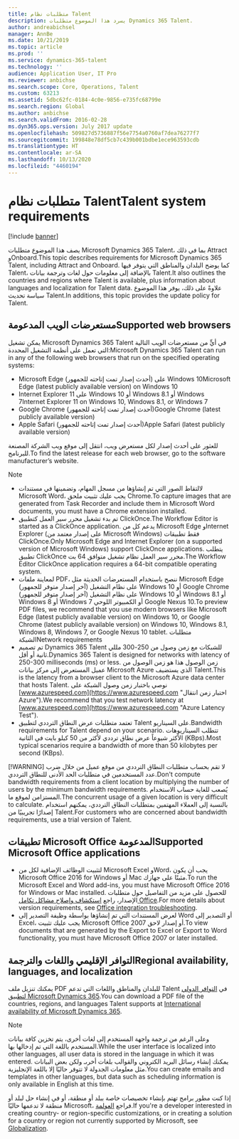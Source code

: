```yaml
---
title: متطلبات نظام Talent
description: يسرد هذا الموضوع متطلبات Dynamics 365 Talent.
author: andreabichsel
manager: AnnBe
ms.date: 10/21/2019
ms.topic: article
ms.prod: ''
ms.service: dynamics-365-talent
ms.technology: ''
audience: Application User, IT Pro
ms.reviewer: anbichse
ms.search.scope: Core, Operations, Talent
ms.custom: 63213
ms.assetid: 5dbc62fc-0184-4c0e-9856-e735fc68799e
ms.search.region: Global
ms.author: anbichse
ms.search.validFrom: 2016-02-28
ms.dyn365.ops.version: July 2017 update
ms.openlocfilehash: 509827d5736887f56e7754a0760af7dea76277f7
ms.sourcegitcommit: 199848e78df5cb7c439b001bdbe1ece963593cdb
ms.translationtype: HT
ms.contentlocale: ar-SA
ms.lasthandoff: 10/13/2020
ms.locfileid: "4460194"
---
```

# <a name="talent-system-requirements"></a><span data-ttu-id="fcf78-103">متطلبات نظام Talent</span><span class="sxs-lookup"><span data-stu-id="fcf78-103">Talent system requirements</span></span>

[!include [banner](includes/banner.md)]

<span data-ttu-id="fcf78-104">يصف هذا الموضوع متطلبات Microsoft Dynamics 365 Talent، بما في ذلك Attract وOnboard.</span><span class="sxs-lookup"><span data-stu-id="fcf78-104">This topic describes requirements for Microsoft Dynamics 365 Talent, including Attract and Onboard.</span></span> <span data-ttu-id="fcf78-105">كما يوضح البلدان والمناطق التي يتوفر فيها Talent، بالإضافة إلى معلومات حول لغات وترجمة بيانات Talent.</span><span class="sxs-lookup"><span data-stu-id="fcf78-105">It also outlines the countries and regions where Talent is available, plus information about languages and localization for Talent data.</span></span> <span data-ttu-id="fcf78-106">علاوةً على ذلك، يوفر هذا الموضوع سياسة تحديث Talent.</span><span class="sxs-lookup"><span data-stu-id="fcf78-106">In additions, this topic provides the update policy for Talent.</span></span>

## <a name="supported-web-browsers"></a><span data-ttu-id="fcf78-107">مستعرضات الويب المدعومة</span><span class="sxs-lookup"><span data-stu-id="fcf78-107">Supported web browsers</span></span>

<span data-ttu-id="fcf78-108">يمكن تشغيل Microsoft Dynamics 365 Talent في أيٍّ من مستعرضات الويب التالية التي تعمل على أنظمة التشغيل المحددة:</span><span class="sxs-lookup"><span data-stu-id="fcf78-108">Microsoft Dynamics 365 Talent can run in any of the following web browsers that run on the specified operating systems:</span></span> 

*   <span data-ttu-id="fcf78-109">Microsoft Edge (أحدث إصدار تمت إتاحته للجمهور) على Windows 10</span><span class="sxs-lookup"><span data-stu-id="fcf78-109">Microsoft Edge (latest publicly available version) on Windows 10</span></span>
*   <span data-ttu-id="fcf78-110">Internet Explorer 11 على Windows 10 أو Windows 8.1 أو Windows 7</span><span class="sxs-lookup"><span data-stu-id="fcf78-110">Internet Explorer 11 on Windows 10, Windows 8.1, or Windows 7</span></span>
*   <span data-ttu-id="fcf78-111">Google Chrome (أحدث إصدار تمت إتاحته للجمهور)</span><span class="sxs-lookup"><span data-stu-id="fcf78-111">Google Chrome (latest publicly available version)</span></span>
*   <span data-ttu-id="fcf78-112">Apple Safari (أحدث إصدار تمت إتاحته للجمهور)</span><span class="sxs-lookup"><span data-stu-id="fcf78-112">Apple Safari (latest publicly available version)</span></span>

<span data-ttu-id="fcf78-113">للعثور على أحدث إصدار لكل مستعرض ويب، انتقل إلى موقع ويب الشركة المصنعة للبرنامج.</span><span class="sxs-lookup"><span data-stu-id="fcf78-113">To find the latest release for each web browser, go to the software manufacturer’s website.</span></span> 

> [!NOTE]
> * <span data-ttu-id="fcf78-114">لالتقاط الصور التي تم إنشاؤها من مسجل المهام، وتضمينها في مستندات Microsoft Word، يجب عليك تثبيت ملحق Chrome.</span><span class="sxs-lookup"><span data-stu-id="fcf78-114">To capture images that are generated from Task Recorder and include them in Microsoft Word documents, you must have a Chrome extension installed.</span></span> 
> * <span data-ttu-id="fcf78-115">تم بدء تشغيل محرر سير العمل كتطبيق ClickOnce.</span><span class="sxs-lookup"><span data-stu-id="fcf78-115">The Workflow Editor is started as a ClickOnce application.</span></span> <span data-ttu-id="fcf78-116">يدعم كل من Microsoft Edge وInternet Explorer (على إصدار معتمد من Microsoft Windows) فقط تطبيقات ClickOnce.</span><span class="sxs-lookup"><span data-stu-id="fcf78-116">Only Microsoft Edge and Internet Explorer (on a supported version of Microsoft Windows) support ClickOnce applications.</span></span> <span data-ttu-id="fcf78-117">يتطلب تطبيق ClickOnce محرر سير العمل نظام تشغيل متوافق 64 بت.</span><span class="sxs-lookup"><span data-stu-id="fcf78-117">The Workflow Editor ClickOnce application requires a 64-bit compatible operating system.</span></span>
> * <span data-ttu-id="fcf78-118">لمعاينة ملفات PDF، ننصح باستخدام المستعرضات الحديثة مثل Microsoft Edge (آخر إصدار متوفر للجمهور) على نظام التشغيل Windows 10 أو Google Chrome (آخر إصدار متوفر للجمهور) على نظام التشغيل Windows 10 أو Windows 8.1 أو Windows 8 أو Windows 7 أو الكمبيوتر اللوحي Google Nexus 10.</span><span class="sxs-lookup"><span data-stu-id="fcf78-118">To preview PDF files, we recommend that you use modern browsers like Microsoft Edge (latest publicly available version) on Windows 10, or Google Chrome (latest publicly available version) on Windows 10, Windows 8.1, Windows 8, Windows 7, or Google Nexus 10 tablet.</span></span>
>   <span data-ttu-id="fcf78-119">متطلبات الشبكة</span><span class="sxs-lookup"><span data-stu-id="fcf78-119">Network requirements</span></span>
> * <span data-ttu-id="fcf78-120">تم تصميم Dynamics 365 Talent للشبكات مع زمن وصول من 250-300 مللي ثانية أو أقل.</span><span class="sxs-lookup"><span data-stu-id="fcf78-120">Dynamics 365 Talent is designed for networks with latency of 250-300 milliseconds (ms) or less.</span></span> <span data-ttu-id="fcf78-121">زمن الوصول هذا هو زمن الوصول من عميل المستعرض إلى مركز بيانات Microsoft Azure الذي يستضيف Talent.</span><span class="sxs-lookup"><span data-stu-id="fcf78-121">This is the latency from a browser client to the Microsoft Azure data center that hosts Talent.</span></span> <span data-ttu-id="fcf78-122">نوصي باختبار زمن وصول الشبكة على [www.azurespeed.com](https://www.azurespeed.com "اختبار زمن انتقال Azure").</span><span class="sxs-lookup"><span data-stu-id="fcf78-122">We recommend that you test network latency at [www.azurespeed.com](https://www.azurespeed.com "Azure Latency Test").</span></span>
> * <span data-ttu-id="fcf78-123">تعتمد متطلبات عرض النطاق الترددي لتطبيق Talent على السيناريو.</span><span class="sxs-lookup"><span data-stu-id="fcf78-123">Bandwidth requirements for Talent depend on your scenario.</span></span> <span data-ttu-id="fcf78-124">تتطلب السيناريوهات الأكثر شيوعاً عرض نطاق ترددي لأكثر من 50 كيلو بايت في الثانية (KBps).</span><span class="sxs-lookup"><span data-stu-id="fcf78-124">Most typical scenarios require a bandwidth of more than 50 kilobytes per second (KBps).</span></span>
> 
> [!WARNING]
> <span data-ttu-id="fcf78-125">لا تقم بحساب متطلبات النطاق الترددي من موقع عميل من خلال ضرب عدد المستخدمين في متطلبات الحد الأدنى للنطاق الترددي.</span><span class="sxs-lookup"><span data-stu-id="fcf78-125">Don't compute bandwidth requirements from a client location by multiplying the number of users by the minimum bandwidth requirements.</span></span> <span data-ttu-id="fcf78-126">يُصعب للغاية حساب الاستخدام المستزامن لموقع ما.</span><span class="sxs-lookup"><span data-stu-id="fcf78-126">The concurrent usage of a given location is very difficult to calculate.</span></span> <span data-ttu-id="fcf78-127">بالنسبة إلى العملاء المهتمين بمتطلبات النطاق الترددي، يمكنهم استخدام إصدارًا تجريبيًا من Talent.</span><span class="sxs-lookup"><span data-stu-id="fcf78-127">For customers who are concerned about bandwidth requirements, use a trial version of Talent.</span></span>

## <a name="supported-microsoft-office-applications"></a><span data-ttu-id="fcf78-128">تطبيقات Microsoft Office المدعومة</span><span class="sxs-lookup"><span data-stu-id="fcf78-128">Supported Microsoft Office applications</span></span>

* <span data-ttu-id="fcf78-129">لتثبيت الوظائف الإضافية لكل من Microsoft Excel وWord، يجب أن يكون Microsoft Office 2016 for Windows أو Mac مثبتًا على جهازك.</span><span class="sxs-lookup"><span data-stu-id="fcf78-129">To run the Microsoft Excel and Word add-ins, you must have Microsoft Office 2016 for Windows or Mac installed.</span></span> <span data-ttu-id="fcf78-130">للحصول على مزيد من التفاصيل حول متطلبات الإصدار، راجع [استكشاف وإصلاح مشاكل تكامل Office](../dev-itpro/office-integration/office-integration-troubleshooting.md "استكشاف أخطاء تكامل Office وإصلاحها").</span><span class="sxs-lookup"><span data-stu-id="fcf78-130">For more details about version requirements, see [Office integration troubleshooting](../dev-itpro/office-integration/office-integration-troubleshooting.md "Office integration troubleshooting").</span></span>
* <span data-ttu-id="fcf78-131">لعرض المستندات التي تم إنشاؤها بواسطة وظيفة التصدير إلى Word أو التصدير إلى Excel، يجب عليك تثبيت Microsoft Office 2007 أو إصدار لاحق.</span><span class="sxs-lookup"><span data-stu-id="fcf78-131">To view documents that are generated by the Export to Excel or Export to Word functionality, you must have Microsoft Office 2007 or later installed.</span></span>

## <a name="regional-availability-languages-and-localization"></a><span data-ttu-id="fcf78-132">التوافر الإقليمي واللغات والترجمة</span><span class="sxs-lookup"><span data-stu-id="fcf78-132">Regional availability, languages, and localization</span></span>

<span data-ttu-id="fcf78-133">يمكنك تنزيل ملف PDF للبلدان والمناطق واللغات التي تدعم Talent في [التوافر الدولي لتطبيق Microsoft Dynamics 365](https://docs.microsoft.com/dynamics365/get-started/availability).</span><span class="sxs-lookup"><span data-stu-id="fcf78-133">You can download a PDF file of the countries, regions, and languages Talent supports at [International availability of Microsoft Dynamics 365](https://docs.microsoft.com/dynamics365/get-started/availability).</span></span> 

> [!NOTE]
> <span data-ttu-id="fcf78-134">وعلى الرغم من ترجمة واجهة المستخدم إلى لغات أخرى، يتم تخزين كافة بيانات المستخدم باللغة التي تم إدخالها بها.</span><span class="sxs-lookup"><span data-stu-id="fcf78-134">While the user interface is localized into other languages, all user data is stored in the language in which it was entered.</span></span> <span data-ttu-id="fcf78-135">يمكنك إنشاء رسائل البريد الكتروني والقوالب بلغات أخرىـ ولكن بعض البيانات مثل معلومات الجدولة لا تتوفر حاليًا إلا باللغة الإنجليزية.</span><span class="sxs-lookup"><span data-stu-id="fcf78-135">You can create emails and templates in other languages, but data such as scheduling information is only available in English at this time.</span></span>

<span data-ttu-id="fcf78-136">إذا كنت مطور برامج تهتم بإنشاء تخصيصات خاصة ببلد أو منطقة، أو في إنشاء حل لبلد أو منطقة لا تدعمها حاليًا Microsoft، فراجع [العولمة](https://docs.microsoft.com/dynamics365/unified-operations/dev-itpro/lcs-solutions/country-region).</span><span class="sxs-lookup"><span data-stu-id="fcf78-136">If you're a developer interested in creating country- or region-specific customizations, or in creating a solution for a country or region not currently supported by Microsoft, see [Globalization](https://docs.microsoft.com/dynamics365/unified-operations/dev-itpro/lcs-solutions/country-region).</span></span>

